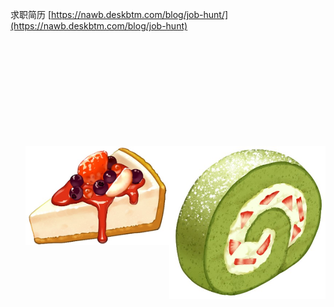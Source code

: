 求职简历 [https://nawb.deskbtm.com/blog/job-hunt/](https://nawb.deskbtm.com/blog/job-hunt)

<br />
<br />
<br />
<br />
<br />
<br />
<br />
<br />
<br />
<br />

<img align="right" width="250px" src="59332540_p0 (6).jpg"/>
<img align="right" width="230px" src="59332540_p0 (4).jpg"/>

